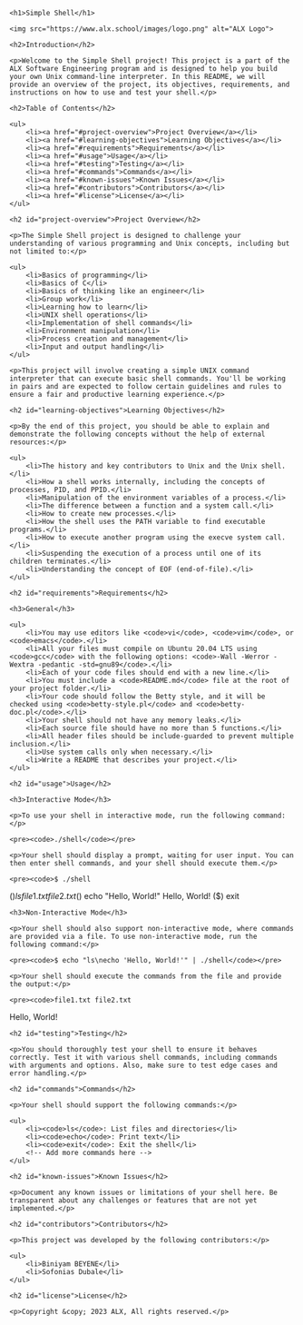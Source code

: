 <!DOCTYPE html>
<html>

<head>
    <title>Simple Shell</title>
</head>

<body>

    <h1>Simple Shell</h1>

    <img src="https://www.alx.school/images/logo.png" alt="ALX Logo">

    <h2>Introduction</h2>

    <p>Welcome to the Simple Shell project! This project is a part of the ALX Software Engineering program and is designed to help you build your own Unix command-line interpreter. In this README, we will provide an overview of the project, its objectives, requirements, and instructions on how to use and test your shell.</p>

    <h2>Table of Contents</h2>

    <ul>
        <li><a href="#project-overview">Project Overview</a></li>
        <li><a href="#learning-objectives">Learning Objectives</a></li>
        <li><a href="#requirements">Requirements</a></li>
        <li><a href="#usage">Usage</a></li>
        <li><a href="#testing">Testing</a></li>
        <li><a href="#commands">Commands</a></li>
        <li><a href="#known-issues">Known Issues</a></li>
        <li><a href="#contributors">Contributors</a></li>
        <li><a href="#license">License</a></li>
    </ul>

    <h2 id="project-overview">Project Overview</h2>

    <p>The Simple Shell project is designed to challenge your understanding of various programming and Unix concepts, including but not limited to:</p>

    <ul>
        <li>Basics of programming</li>
        <li>Basics of C</li>
        <li>Basics of thinking like an engineer</li>
        <li>Group work</li>
        <li>Learning how to learn</li>
        <li>UNIX shell operations</li>
        <li>Implementation of shell commands</li>
        <li>Environment manipulation</li>
        <li>Process creation and management</li>
        <li>Input and output handling</li>
    </ul>

    <p>This project will involve creating a simple UNIX command interpreter that can execute basic shell commands. You'll be working in pairs and are expected to follow certain guidelines and rules to ensure a fair and productive learning experience.</p>

    <h2 id="learning-objectives">Learning Objectives</h2>

    <p>By the end of this project, you should be able to explain and demonstrate the following concepts without the help of external resources:</p>

    <ul>
        <li>The history and key contributors to Unix and the Unix shell.</li>
        <li>How a shell works internally, including the concepts of processes, PID, and PPID.</li>
        <li>Manipulation of the environment variables of a process.</li>
        <li>The difference between a function and a system call.</li>
        <li>How to create new processes.</li>
        <li>How the shell uses the PATH variable to find executable programs.</li>
        <li>How to execute another program using the execve system call.</li>
        <li>Suspending the execution of a process until one of its children terminates.</li>
        <li>Understanding the concept of EOF (end-of-file).</li>
    </ul>

    <h2 id="requirements">Requirements</h2>

    <h3>General</h3>

    <ul>
        <li>You may use editors like <code>vi</code>, <code>vim</code>, or <code>emacs</code>.</li>
        <li>All your files must compile on Ubuntu 20.04 LTS using <code>gcc</code> with the following options: <code>-Wall -Werror -Wextra -pedantic -std=gnu89</code>.</li>
        <li>Each of your code files should end with a new line.</li>
        <li>You must include a <code>README.md</code> file at the root of your project folder.</li>
        <li>Your code should follow the Betty style, and it will be checked using <code>betty-style.pl</code> and <code>betty-doc.pl</code>.</li>
        <li>Your shell should not have any memory leaks.</li>
        <li>Each source file should have no more than 5 functions.</li>
        <li>All header files should be include-guarded to prevent multiple inclusion.</li>
        <li>Use system calls only when necessary.</li>
        <li>Write a README that describes your project.</li>
    </ul>

    <h2 id="usage">Usage</h2>

    <h3>Interactive Mode</h3>

    <p>To use your shell in interactive mode, run the following command:</p>

    <pre><code>./shell</code></pre>

    <p>Your shell should display a prompt, waiting for user input. You can then enter shell commands, and your shell should execute them.</p>

    <pre><code>$ ./shell
($) ls
file1.txt file2.txt
($) echo "Hello, World!"
Hello, World!
($) exit
</code></pre>

    <h3>Non-Interactive Mode</h3>

    <p>Your shell should also support non-interactive mode, where commands are provided via a file. To use non-interactive mode, run the following command:</p>

    <pre><code>$ echo "ls\necho 'Hello, World!'" | ./shell</code></pre>

    <p>Your shell should execute the commands from the file and provide the output:</p>

    <pre><code>file1.txt file2.txt
Hello, World!
</code></pre>

    <h2 id="testing">Testing</h2>

    <p>You should thoroughly test your shell to ensure it behaves correctly. Test it with various shell commands, including commands with arguments and options. Also, make sure to test edge cases and error handling.</p>

    <h2 id="commands">Commands</h2>

    <p>Your shell should support the following commands:</p>

    <ul>
        <li><code>ls</code>: List files and directories</li>
        <li><code>echo</code>: Print text</li>
        <li><code>exit</code>: Exit the shell</li>
        <!-- Add more commands here -->
    </ul>

    <h2 id="known-issues">Known Issues</h2>

    <p>Document any known issues or limitations of your shell here. Be transparent about any challenges or features that are not yet implemented.</p>

    <h2 id="contributors">Contributors</h2>

    <p>This project was developed by the following contributors:</p>

    <ul>
        <li>Biniyam BEYENE</li>
        <li>Sofonias Dubale</li>
    </ul>

    <h2 id="license">License</h2>

    <p>Copyright &copy; 2023 ALX, All rights reserved.</p>

</body

